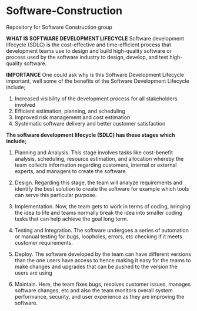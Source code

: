 # Software-Construction
Repository for Software Construction group 

**WHAT IS SOFTWARE DEVELOPMENT LIFECYCLE** 
 Software development lifecycle (SDLC) is the cost-effective and time-efficient process that development teams use to design and build high-quality software or process used by the software industry to design, develop, and test high-quality software.

**IMPORTANCE** 
 One could ask why is this Software Development Lifecycle important, well some of the benefits of the Software Development Lifecycle include;
1. Increased visibility of the development process for all stakeholders involved
2. Efficient estimation, planning, and scheduling
3. Improved risk management and cost estimation
4. Systematic software delivery and better customer satisfaction

**The software development lifecycle (SDLC) has these stages which include;** 

1. Planning and Analysis. This stage involves tasks like cost-benefit analysis, scheduling, resource estimation, and allocation whereby the team collects information regarding customers, internal or external experts, and managers to create the software.

2. Design. Regarding this stage, the team will analyze requirements and identify the best solution to create the software for example which tools can serve this particular purpose.

3. Implementation. Now, the team gets to work in terms of coding, bringing the idea to life and teams normally break the idea into smaller coding tasks that can help achieve the goal long term.

4. Testing and Integration. The software undergoes a series of automation or manual testing for bugs, loopholes, errors, etc checking if it meets customer requirements.

5. Deploy. The software developed by the team can have different versions than the one users have access to hence making it easy for the teams to make changes and upgrades that can be pushed to the version the users are using

6. Maintain. Here, the team fixes bugs, resolves customer issues, manages software changes, etc and also the team monitors overall system performance, security, and user experience as they are improving the software.
